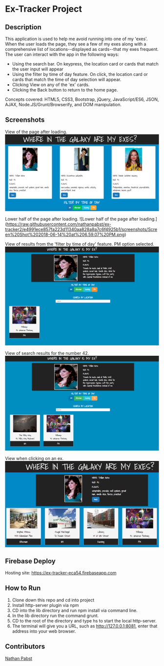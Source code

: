 # Ex-Tracker Project

## Description
This application is used to help me avoid running into one of my 'exes'. When the user loads the page, they see a few of my exes along with a comprehensive list of locations--displayed as cards--that my exes frequent. The user can interact with the app in the following ways:
- Using the search bar. On keypress, the location card or cards that match the user input will appear
- Using the filter by time of day feature. On click, the location card or cards that match the time of day selection will appear.
- Clicking View on any of the 'ex' cards.
- Clicking the Back button to return to the home page.

Concepts covered: HTML5, CSS3, Bootstrap, jQuery, JavaScript/ES6, JSON, AJAX, Node.JS/Grunt/Browserify, and DOM manipulation.

## Screenshots
View of the page after loading.
![View on page load](https://raw.githubusercontent.com/nathanpabst/ex-tracker2/e4991ece857fa223d11340aa828a8a7c6f4925b1/screenshots/Screen%20Shot%202018-06-14%20at%206.58.00%20PM.png)

Lower half of the page after loading.
![Lower half of the page after loading.] (https://raw.githubusercontent.com/nathanpabst/ex-tracker2/e4991ece857fa223d11340aa828a8a7c6f4925b1/screenshots/Screen%20Shot%202018-06-14%20at%206.59.07%20PM.png)

View of results from the 'filter by time of day' feature. PM option selected.
![View of results from the 'filter by time of day' feature. PM option selected.](https://raw.githubusercontent.com/nathanpabst/ex-tracker2/b166f1917db5d727d24196a7ade35e5315a3507d/screenshots/Screen%20Shot%202018-05-10%20at%2011.31.16%20AM.png)

View of search results for the number 42.
![View of search results for the number 42.](https://raw.githubusercontent.com/nathanpabst/ex-tracker2/b166f1917db5d727d24196a7ade35e5315a3507d/screenshots/Screen%20Shot%202018-05-10%20at%2011.32.06%20AM.png)

View when clicking on an ex.
![View when clicking on an ex.](https://raw.githubusercontent.com/nathanpabst/ex-tracker2/e4991ece857fa223d11340aa828a8a7c6f4925b1/screenshots/Screen%20Shot%202018-06-14%20at%206.59.07%20PM.png)

## Firebase Deploy
Hosting site: https://ex-tracker-eca54.firebaseapp.com

## How to Run
1. Clone down this repo and cd into project
1. Install http-server plugin via npm
1. CD into the lib directory and run npm install via command line.
1. In the lib directory run the command grunt.
1. CD to the root of the directory and type hs to start the local http-server.
1. The terminal will give you a URL, such as http://127.0.0.1:8081, enter that address into your web browser.

## Contributors
[Nathan Pabst](https://github.com/nathanpabst)